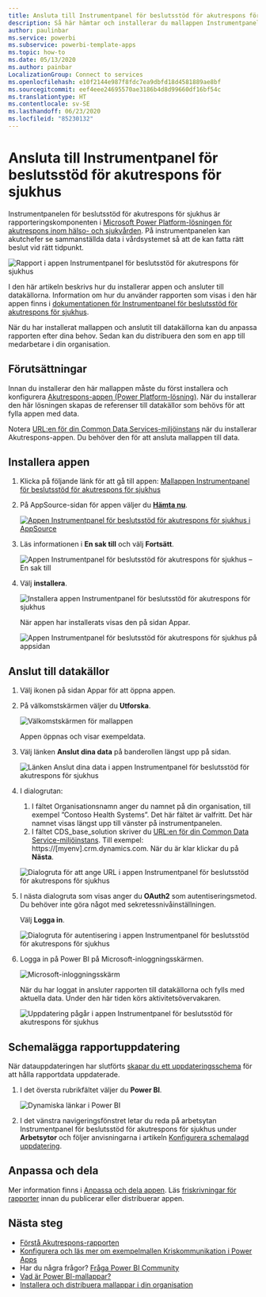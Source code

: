 ```yaml
---
title: Ansluta till Instrumentpanel för beslutsstöd för akutrespons för sjukhus
description: Så här hämtar och installerar du mallappen Instrumentpanel för beslutsstöd för akutrespons för sjukhus för COVID-19, och ansluter till data
author: paulinbar
ms.service: powerbi
ms.subservice: powerbi-template-apps
ms.topic: how-to
ms.date: 05/13/2020
ms.author: painbar
LocalizationGroup: Connect to services
ms.openlocfilehash: e10f2144e987f8fdc7ea9dbfd18d4581889ae8bf
ms.sourcegitcommit: eef4eee24695570ae3186b4d8d99660df16bf54c
ms.translationtype: HT
ms.contentlocale: sv-SE
ms.lasthandoff: 06/23/2020
ms.locfileid: "85230132"
---
```

# <a name="connect-to-the-hospital-emergency-response-decision-support-dashboard"></a>Ansluta till Instrumentpanel för beslutsstöd för akutrespons för sjukhus
Instrumentpanelen för beslutsstöd för akutrespons för sjukhus är rapporteringskomponenten i [Microsoft Power Platform-lösningen för akutrespons inom hälso- och sjukvården](https://powerapps.microsoft.com/blog/emergency-response-solution-a-microsoft-power-platform-solution-for-healthcare-emergency-response/). På instrumentpanelen kan akutchefer se sammanställda data i vårdsystemet så att de kan fatta rätt beslut vid rätt tidpunkt.

![Rapport i appen Instrumentpanel för beslutsstöd för akutrespons för sjukhus](media/service-connect-to-health-emergency-response/service-health-emergency-response-app-report.png)

I den här artikeln beskrivs hur du installerar appen och ansluter till datakällorna. Information om hur du använder rapporten som visas i den här appen finns i [dokumentationen för Instrumentpanel för beslutsstöd för akutrespons för sjukhus](https://docs.microsoft.com/powerapps/sample-apps/emergency-response/deploy-configure#view-the-power-bi-dashboard).

När du har installerat mallappen och anslutit till datakällorna kan du anpassa rapporten efter dina behov. Sedan kan du distribuera den som en app till medarbetare i din organisation.

## <a name="prerequisites"></a>Förutsättningar

Innan du installerar den här mallappen måste du först installera och konfigurera [Akutrespons-appen (Power Platform-lösning)](https://docs.microsoft.com/powerapps/sample-apps/emergency-response/deploy-configure). När du installerar den här lösningen skapas de referenser till datakällor som behövs för att fylla appen med data.

Notera [URL:en för din Common Data Services-miljöinstans](https://docs.microsoft.com/powerapps/sample-apps/emergency-response/deploy-configure#publish-the-power-bi-dashboard) när du installerar Akutrespons-appen. Du behöver den för att ansluta mallappen till data.

## <a name="install-the-app"></a>Installera appen

1. Klicka på följande länk för att gå till appen: [Mallappen Instrumentpanel för beslutsstöd för akutrespons för sjukhus](https://aka.ms/AppSource_Hospital_offer)

1. På AppSource-sidan för appen väljer du [**Hämta nu**](https://aka.ms/AppSource_Hospital_offer).

    [![Appen Instrumentpanel för beslutsstöd för akutrespons för sjukhus i AppSource](media/service-connect-to-health-emergency-response/service-health-emergency-response-app-appsource-get-it-now.png)](https://aka.ms/AppSource_Hospital_offer)

1. Läs informationen i **En sak till** och välj **Fortsätt**.

    ![Appen Instrumentpanel för beslutsstöd för akutrespons för sjukhus – En sak till](media/service-connect-to-health-emergency-response/service-health-emergency-response-1-more-thing.png)

1. Välj **installera**. 

    ![Installera appen Instrumentpanel för beslutsstöd för akutrespons för sjukhus](media/service-connect-to-health-emergency-response/service-health-emergency-response-select-install.png)

    När appen har installerats visas den på sidan Appar.

   ![Appen Instrumentpanel för beslutsstöd för akutrespons för sjukhus på appsidan](media/service-connect-to-health-emergency-response/service-health-emergency-response-app-apps-page-icon.png)

## <a name="connect-to-data-sources"></a>Anslut till datakällor

1. Välj ikonen på sidan Appar för att öppna appen.

1. På välkomstskärmen väljer du **Utforska**.

   ![Välkomstskärmen för mallappen](media/service-connect-to-health-emergency-response/service-health-emergency-response-app-splash-screen.png)

   Appen öppnas och visar exempeldata.

1. Välj länken **Anslut dina data** på banderollen längst upp på sidan.

   ![Länken Anslut dina data i appen Instrumentpanel för beslutsstöd för akutrespons för sjukhus](media/service-connect-to-health-emergency-response/service-health-emergency-response-app-connect-data.png)

1. I dialogrutan:
   1. I fältet Organisationsnamn anger du namnet på din organisation, till exempel ”Contoso Health Systems”. Det här fältet är valfritt. Det här namnet visas längst upp till vänster på instrumentpanelen.
   1. I fältet CDS_base_solution skriver du [URL:en för din Common Data Service-miljöinstans](https://docs.microsoft.com/powerapps/sample-apps/emergency-response/deploy-configure#publish-the-power-bi-dashboard). Till exempel: https://[myenv].crm.dynamics.com. När du är klar klickar du på **Nästa**.

   ![Dialogruta för att ange URL i appen Instrumentpanel för beslutsstöd för akutrespons för sjukhus](media/service-connect-to-health-emergency-response/service-health-emergency-response-app-url-dialog.png)

1. I nästa dialogruta som visas anger du **OAuth2** som autentiseringsmetod. Du behöver inte göra något med sekretessnivåinställningen.

   Välj **Logga in**.

   ![Dialogruta för autentisering i appen Instrumentpanel för beslutsstöd för akutrespons för sjukhus](media/service-connect-to-health-emergency-response/service-health-emergency-response-app-authentication-dialog.png)

1. Logga in på Power BI på Microsoft-inloggningsskärmen.

   ![Microsoft-inloggningsskärm](media/service-connect-to-health-emergency-response/service-health-emergency-response-app-microsoft-login.png)

   När du har loggat in ansluter rapporten till datakällorna och fylls med aktuella data. Under den här tiden körs aktivitetsövervakaren.

   ![Uppdatering pågår i appen Instrumentpanel för beslutsstöd för akutrespons för sjukhus](media/service-connect-to-health-emergency-response/service-health-emergency-response-app-refresh-monitor.png)

## <a name="schedule-report-refresh"></a>Schemalägga rapportuppdatering

När datauppdateringen har slutförts [skapar du ett uppdateringsschema](../connect-data/refresh-scheduled-refresh.md) för att hålla rapportdata uppdaterade.

1. I det översta rubrikfältet väljer du **Power BI**.

   ![Dynamiska länkar i Power BI](media/service-connect-to-health-emergency-response/service-health-emergency-response-app-powerbi-breadcrumb.png)

1. I det vänstra navigeringsfönstret letar du reda på arbetsytan Instrumentpanel för beslutsstöd för akutrespons för sjukhus under **Arbetsytor** och följer anvisningarna i artikeln [Konfigurera schemalagd uppdatering](../connect-data/refresh-scheduled-refresh.md).

## <a name="customize-and-share"></a>Anpassa och dela

Mer information finns i [Anpassa och dela appen](../connect-data/service-template-apps-install-distribute.md#customize-and-share-the-app). Läs [friskrivningar för rapporter](../create-reports/sample-covid-19-us.md#disclaimers) innan du publicerar eller distribuerar appen.

## <a name="next-steps"></a>Nästa steg
* [Förstå Akutrespons-rapporten](https://docs.microsoft.com/powerapps/sample-apps/emergency-response/deploy-configure#view-the-power-bi-dashboard)
* [Konfigurera och läs mer om exempelmallen Kriskommunikation i Power Apps](https://docs.microsoft.com/powerapps/maker/canvas-apps/sample-crisis-communication-app)
* Har du några frågor? [Fråga Power BI Community](https://community.powerbi.com/)
* [Vad är Power BI-mallappar?](../connect-data/service-template-apps-overview.md)
* [Installera och distribuera mallappar i din organisation](../connect-data/service-template-apps-install-distribute.md)
